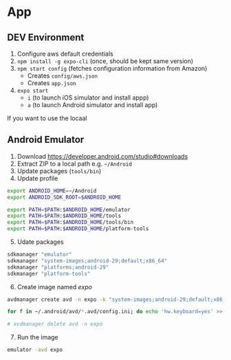 # App

## DEV Environment

1. Configure aws default credentials
1. `npm install -g expo-cli` (once, should be kept same version)
1. `npm start config` (fetches configuration information from Amazon)
    - Creates `config/aws.json`
    - Creates `app.json`
1. `expo start`
    - `i` (to launch iOS simulator and install appp)
    - `a` (to launch Android simulator and install app)

If you want to use the locaal

## Android Emulator

1. Download https://developer.android.com/studio#downloads
1. Extract ZIP to a local path e.g. `~/Android`
1. Update packages (`tools/bin`)
1. Update profile

```bash
export ANDROID_HOME=~/Android
export ANDROID_SDK_ROOT=$ANDROID_HOME

export PATH=$PATH:$ANDROID_HOME/emulator
export PATH=$PATH:$ANDROID_HOME/tools
export PATH=$PATH:$ANDROID_HOME/tools/bin
export PATH=$PATH:$ANDROID_HOME/platform-tools
```

5. Udate packages

```bash
sdkmanager "emulator"
sdkmanager "system-images;android-29;default;x86_64"
sdkmanager "platforms;android-29"
sdkmanager "platform-tools"
```

6. Create image named *expo*

```bash
avdmanager create avd -n expo -k "system-images;android-29;default;x86_64" -g "default" --device pixel

for f in ~/.android/avd/*.avd/config.ini; do echo 'hw.keyboard=yes' >> "$f"; done

# avdmanager delete avd -n expo
```

7. Run the image

```bash
emulator -avd expo
```
